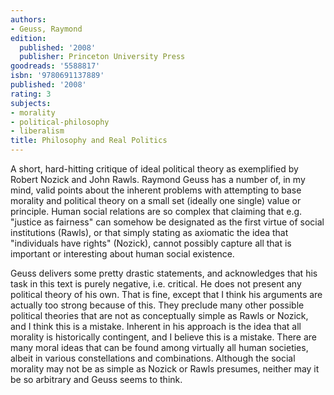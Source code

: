 ```yaml
---
authors:
- Geuss, Raymond
edition:
  published: '2008'
  publisher: Princeton University Press
goodreads: '5588817'
isbn: '9780691137889'
published: '2008'
rating: 3
subjects:
- morality
- political-philosophy
- liberalism
title: Philosophy and Real Politics
---
```

A short, hard-hitting critique of ideal political theory as exemplified by Robert Nozick and John Rawls. Raymond Geuss has a number of, in my mind, valid points about the inherent problems with attempting to base morality and political theory on a small set (ideally one single) value or principle. Human social relations are so complex that claiming that e.g. "justice as fairness" can somehow be designated as the first virtue of social institutions (Rawls), or that simply stating as axiomatic the idea that "individuals have rights" (Nozick), cannot possibly capture all that is important or interesting about human social existence.

Geuss delivers some pretty drastic statements, and acknowledges that his task in this text is purely negative, i.e. critical. He does not present any political theory of his own. That is fine, except that I think his arguments are actually too strong because of this. They preclude many other possible political theories that are not as conceptually simple as Rawls or Nozick, and I think this is a mistake. Inherent in his approach is the idea that all morality is historically contingent, and I believe this is a mistake. There are many moral ideas that can be found among virtually all human societies, albeit in various constellations and combinations. Although the social morality may not be as simple as Nozick or Rawls presumes, neither may it be so arbitrary and Geuss seems to think.
